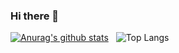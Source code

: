 ### Hi there 👋

<!--
**grgmgd/grgmgd** is a ✨ _special_ ✨ repository because its `README.md` (this file) appears on your GitHub profile.

Here are some ideas to get you started:

- 🔭 I’m currently working on ...
- 🌱 I’m currently learning ...
- 👯 I’m looking to collaborate on ...
- 🤔 I’m looking for help with ...
- 💬 Ask me about ...
- 📫 How to reach me: ...
- 😄 Pronouns: ...
- ⚡ Fun fact: ...
-->

[![Anurag's github stats](https://github-readme-stats-alpha-gules.vercel.app/api?username=grgmgd&count_private=true&include_all_commits=true&show_icons=true)](https://github.com/anuraghazra/github-readme-stats)
&nbsp;
![Top Langs](https://github-readme-stats-alpha-gules.vercel.app/api/top-langs/?username=grgmgd&layout=compact&count_private=true)
